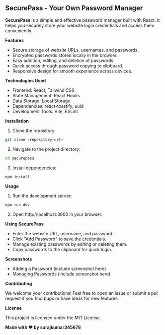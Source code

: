 ## SecurePass - Your Own Password Manager

**SecurePass** is a simple and effective password manager built with React. It helps you securely store your website login credentials and access them conveniently.

**Features**

* Secure storage of website URLs, usernames, and passwords.
* Encrypted passwords stored locally in the browser.
* Easy addition, editing, and deletion of passwords.
* Quick access through password copying to clipboard.
* Responsive design for smooth experience across devices.

**Technologies Used**

* Frontend: React, Tailwind CSS
* State Management: React Hooks
* Data Storage: Local Storage
* Dependencies: react-toastify, uuid
* Development Tools: Vite, ESLint

**Installation**

1. Clone the repository:

```bash
git clone <repository-url>
```

2. Navigate to the project directory:

```bash
cd securepass
```

3. Install dependencies:

```bash
npm install
```

**Usage**

1. Run the development server:

```bash
npm run dev
```

2. Open http://localhost:3000 in your browser.

**Using SecurePass**

* Enter the website URL, username, and password.
* Click "Add Password" to save the credentials.
* Manage existing passwords by editing or deleting them.
* Copy passwords to the clipboard for quick login.

**Screenshots**

* Adding a Password (include screenshot here)
* Managing Passwords (include screenshot here)

**Contributing**

We welcome your contributions! Feel free to open an issue or submit a pull request if you find bugs or have ideas for new features.

**License**

This project is licensed under the MIT License.

**Made with ❤️ by surajkumar345678**
